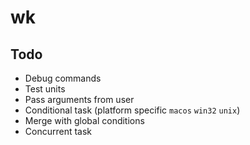 # wk

## Todo

* Debug commands
* Test units
* Pass arguments from user
* Conditional task (platform specific `macos` `win32` `unix`)
* Merge with global conditions
* Concurrent task